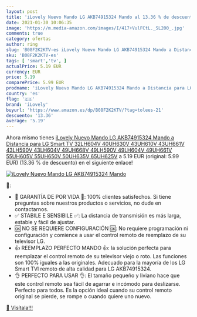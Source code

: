 ```yaml
---
layout: post
title: 'iLovely Nuevo Mando LG AKB74915324 Mando al 13.36 % de descuento'
date: 2021-01-30 10:06:35
image: 'https://m.media-amazon.com/images/I/417+VulFCtL._SL200_.jpg'
comments: true
category: ofertas
author: ring
slug: 'B08F2K2KTV-es iLovely Nuevo Mando LG AKB74915324 Mando a Distancia para...'
sku: 'B08F2K2KTV-es'
tags: [ 'smart','tv', ]
actualPrice: 5.19 EUR
currency: EUR
price: 5.19
comparePrice: 5.99 EUR
prodname: 'iLovely Nuevo Mando LG AKB74915324 Mando a Distancia para LG Smart TV 32LH604V 40UH630V 43UH610V 43UH661V 43LH590V 43LH604V 49UH668V 49LH590V 49LH604V 49UH661V 55UH605V 55UH650V 50UH635V 65UH625V'
country: 'es'
flag: '🇪🇸'
brand: 'iLovely'
buyurl: 'https://www.amazon.es/dp/B08F2K2KTV/?tag=tolees-21'
descuento: '13.36'
average: '5.19'
---
```


Ahora mismo tienes [iLovely Nuevo Mando LG AKB74915324 Mando a Distancia para LG Smart TV 32LH604V 40UH630V 43UH610V 43UH661V 43LH590V 43LH604V 49UH668V 49LH590V 49LH604V 49UH661V 55UH605V 55UH650V 50UH635V 65UH625V](https://www.amazon.es/dp/B08F2K2KTV/?tag=tolees-21) a 5.19 EUR (original: 5.99 EUR) (13.36 %  de descuento) en el siguiente enlace!

[![iLovely Nuevo Mando LG AKB74915324 Mando](https://m.media-amazon.com/images/I/417+VulFCtL._SL200_.jpg)](https://www.amazon.es/dp/B08F2K2KTV/?tag=tolees-21)

🔎:

- 🔘 GARANTÍA DE POR VIDA 🔘: 100% clientes satisfechos. Si tiene preguntas sobre nuestros productos o servicios, no dude en contactarnos.
- ✅ STABILE E SENSIBILE ✅: La distancia de transmisión es más larga, estable y fácil de ajustar.
- 🆗 NO SE REQUIERE CONFIGURACIÓN 🆗: No requiere programación ni configuración y comience a usar el control remoto de reemplazo de su televisor LG.
- 👍 REEMPLAZO PERFECTO MANDO 👍: la solución perfecta para reemplazar el control remoto de su televisor viejo o roto. Las funciones son 100% iguales a las originales. Adecuado para la mayoría de los LG Smart TVl remoto de alta calidad para LG AKB74915324.
- 👌 PERFECTO PARA USAR 👌: El tamaño pequeño y liviano hace que este control remoto sea fácil de agarrar e incómodo para deslizarse. Perfecto para todos. Es la opción ideal cuando su control remoto original se pierde, se rompe o cuando quiere uno nuevo.

[🛒 Visítala!!!](https://www.amazon.es/dp/B08F2K2KTV/?tag=tolees-21)

